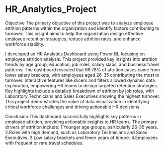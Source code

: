 # HR_Analytics_Project

Objective
The primary objective of this project was to analyze employee attrition patterns within the organization and identify factors contributing to turnover. This insight aims to help the organization design effective employee retention strategies, reduce attrition rates, and enhance workforce stability.

I developed an HR Analytics Dashboard using Power BI, focusing on employee attrition analysis. This project provided key insights into attrition trends by age group, education, job roles, salary slabs, and business travel patterns. The dashboard revealed that 68.78% of attrition cases came from lower salary brackets, with employees aged 26-35 contributing the most to turnover. Interactive features like slicers and filters allowed dynamic data exploration, empowering HR teams to design targeted retention strategies. Key highlights include a detailed breakdown of attrition by job roles, with Laboratory Technicians and Sales Executives showing the highest turnover. This project demonstrates the value of data visualization in identifying critical workforce challenges and driving actionable HR decisions.

Conclusion
This dashboard successfully highlights key patterns in employee attrition, providing actionable insights to HR teams. The primary drivers of attrition include:
1.Younger age groups, particularly 26-35 years.
2.Roles with high demand, such as Laboratory Technicians and Sales Executives.
3.Low salary brackets and fewer years of tenure.
4.Employees with frequent or rare travel schedules.

